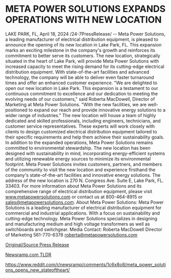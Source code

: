 # META POWER SOLUTIONS EXPANDS OPERATIONS WITH NEW LOCATION

LAKE PARK, FL, April 18, 2024 /24-7PressRelease/ -- Meta Power Solutions, a leading manufacturer of electrical distribution equipment, is pleased to announce the opening of its new location in Lake Park, FL. This expansion marks an exciting milestone in the company's growth and reinforces its commitment to better serve its customers.  The new location, strategically situated in the heart of Lake Park, will provide Meta Power Solutions with increased capacity to meet the rising demand for its cutting-edge electrical distribution equipment. With state-of-the-art facilities and advanced technology, the company will be able to deliver even faster turnaround times and offer an enhanced customer experience.  "We are delighted to open our new location in Lake Park. This expansion is a testament to our continuous commitment to excellence and our dedication to meeting the evolving needs of our customers," said Roberta MacDowell, Director of Marketing at Meta Power Solutions. "With the new facilities, we are well-positioned to expand our reach and provide innovative energy solutions to a wider range of industries."  The new location will house a team of highly dedicated and skilled professionals, including engineers, technicians, and customer service representatives. These experts will work closely with clients to design customized electrical distribution equipment tailored to their specific requirements and help them achieve their sustainability goals.  In addition to the expanded operations, Meta Power Solutions remains committed to environmental stewardship. The new location has been designed with sustainability in mind, incorporating energy-efficient systems and utilizing renewable energy sources to minimize its environmental footprint.  Meta Power Solutions invites customers, partners, and members of the community to visit the new location and experience firsthand the company's state-of-the-art facilities and innovative energy solutions. The address of the new location is 270 N. Congress Ave. Suite E, Lake Park, FL. 33403.  For more information about Meta Power Solutions and its comprehensive range of electrical distribution equipment, please visit www.metapowersolutions.com or contact us at 800-464-8915 or sales@metapowersolutions.com.  About Meta Power Solutions: Meta Power Solutions is a leading manufacturer of electrical distribution equipment for commercial and industrial applications. With a focus on sustainability and cutting-edge technology. Meta Power Solutions specializes in designing and manufacturing medium and high voltage transformers as well as switchboards and switchgear.  Media Contact:  Roberta MacDowell Director of Marketing 561-770-6378 roberta@metapowersolutions.com 

[Original/Source Press Release](https://www.24-7pressrelease.com/press-release/510153/meta-power-solutions-expands-operations-with-new-location)
                    

[Newsramp.com TLDR](None) 

https://www.reddit.com/r/newsramp/comments/1c6x8o8/meta_power_solutions_opens_new_stateoftheart/